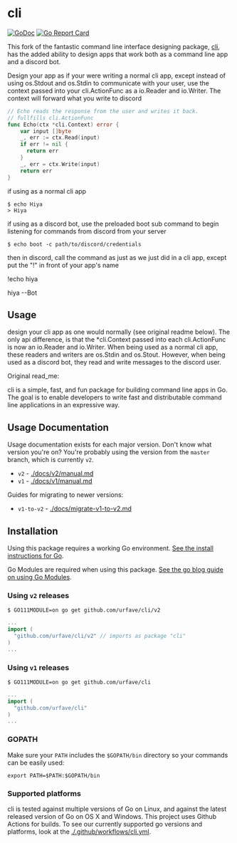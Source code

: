 cli
===

[![GoDoc](https://godoc.org/github.com/urfave/cli?status.svg)](https://godoc.org/github.com/urfave/cli)
[![Go Report Card](https://goreportcard.com/badge/evan-forbes/cli)](https://goreportcard.com/report/evan-forbes/cli)

This fork of the fantastic command line interface designing package, [cli](github.comurfave/cli), has the added ability to design apps that work both as a command line app and a discord bot.

Design your app as if your were writing a normal cli app, except instead of using os.Stdout and os.Stdin to communicate with your user, use the context passed into your cli.ActionFunc as a io.Reader and io.Writer. The context will forward what you write to discord

```go
// Echo reads the response from the user and writes it back.
// fullfills cli.ActionFunc
func Echo(ctx *cli.Context) error {
    var input []byte 
    _, err := ctx.Read(input)
    if err != nil {
      return err
    }
    _, err = ctx.Write(input)
    return err
}
```

if using as a normal cli app
```
$ echo Hiya
> Hiya
```
if using as a discord bot, use the preloaded boot sub command to begin listening for commands from discord from your server
```
$ echo boot -c path/to/discord/credentials
```

then in discord, call the command as just as we just did in a cli app, except put the "!" in front of your app's name

!echo hiya
      
hiya --Bot


## Usage 

design your cli app as one would normally (see original readme below). The only api difference, is that the *cli.Context passed into each cli.ActionFunc is now an io.Reader and io.Writer. When being used as a normal cli app, these readers and writers are os.Stdin and os.Stout. However, when being used as a discord bot, they read and write messages to the discord user.


Original read_me:

cli is a simple, fast, and fun package for building command line apps in Go. The
goal is to enable developers to write fast and distributable command line
applications in an expressive way.

## Usage Documentation

Usage documentation exists for each major version. Don't know what version you're on? You're probably using the version from the `master` branch, which is currently `v2`.

- `v2` - [./docs/v2/manual.md](./docs/v2/manual.md)
- `v1` - [./docs/v1/manual.md](./docs/v1/manual.md)

Guides for migrating to newer versions:

- `v1-to-v2` - [./docs/migrate-v1-to-v2.md](./docs/migrate-v1-to-v2.md)

## Installation

Using this package requires a working Go environment. [See the install instructions for Go](http://golang.org/doc/install.html).

Go Modules are required when using this package. [See the go blog guide on using Go Modules](https://blog.golang.org/using-go-modules).

### Using `v2` releases

```
$ GO111MODULE=on go get github.com/urfave/cli/v2
```

```go
...
import (
  "github.com/urfave/cli/v2" // imports as package "cli"
)
...
```

### Using `v1` releases

```
$ GO111MODULE=on go get github.com/urfave/cli
```

```go
...
import (
  "github.com/urfave/cli"
)
...
```

### GOPATH

Make sure your `PATH` includes the `$GOPATH/bin` directory so your commands can
be easily used:
```
export PATH=$PATH:$GOPATH/bin
```

### Supported platforms

cli is tested against multiple versions of Go on Linux, and against the latest
released version of Go on OS X and Windows. This project uses Github Actions for
builds. To see our currently supported go versions and platforms, look at the [./.github/workflows/cli.yml](https://github.com/urfave/cli/blob/master/.github/workflows/cli.yml).
